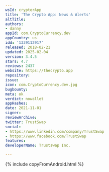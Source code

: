 ```yaml
---
wsId: crypterApp
title: 'The Crypto App: News & Alerts'
altTitle: 
authors:
- danny
appId: com.CryptoCurrency.dev
appCountry: us
idd: '1339112917'
released: 2018-02-21
updated: 2025-02-04
version: 3.4.5
stars: 4.7
reviews: 2437
website: https://thecrypto.app
repository: 
issue: 
icon: com.CryptoCurrency.dev.jpg
bugbounty: 
meta: ok
verdict: nowallet
appHashes: 
date: 2021-11-01
signer: 
reviewArchive: 
twitter: TrustSwap
social:
- https://www.linkedin.com/company/TrustSwap
- https://www.facebook.com/TrustSwap
features: 
developerName: Trustswap Inc.

---
```


{% include copyFromAndroid.html %}
